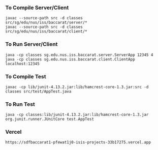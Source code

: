 ### To Compile Server/Client

```
javac --source-path src -d classes src/sg/edu/nus/iss/baccarat/server/*
javac --source-path src -d classes src/sg/edu/nus/iss/baccarat/client/*
```

### To Run Server/Client

```
java -cp classes sg.edu.nus.iss.baccarat.server.ServerApp 12345 4
java -cp classes sg.edu.nus.iss.baccarat.client.ClientApp localhost:12345
```

### To Compile Test

```
javac -cp lib/junit-4.13.2.jar:lib/hamcrest-core-1.3.jar:src -d classes src/test/AppTest.java
```

### To Run Test

```
java -cp classes:lib/junit-4.13.2.jar:lib/hamcrest-core-1.3.jar org.junit.runner.JUnitCore test.AppTest
```

### Vercel

```
https://sdfbaccarat1-pfewat1j0-isis-projects-33b17275.vercel.app
```
